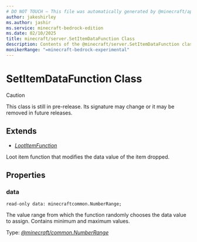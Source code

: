 ```yaml
---
# DO NOT TOUCH — This file was automatically generated by @minecraft/api-docs-generator, to report problems file an issue at https://github.com/Mojang/minecraft-scripting-libraries
author: jakeshirley
ms.author: jashir
ms.service: minecraft-bedrock-edition
ms.date: 02/10/2025
title: minecraft/server.SetItemDataFunction Class
description: Contents of the @minecraft/server.SetItemDataFunction class.
monikerRange: "=minecraft-bedrock-experimental"
---
```

# SetItemDataFunction Class

> [!CAUTION]
> This class is still in pre-release.  Its signature may change or it may be removed in future releases.

## Extends
- [*LootItemFunction*](LootItemFunction.md)

Loot item function that modifies the data value of the item dropped.

## Properties

### **data**
`read-only data: minecraftcommon.NumberRange;`

The value range from which the function randomly chooses the data value to assign. Contains minimum and maximum values.

Type: [*@minecraft/common.NumberRange*](../../../scriptapi/minecraft/common/NumberRange.md)
